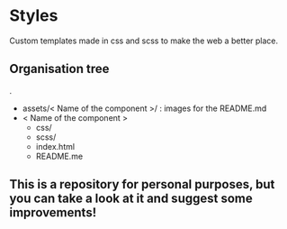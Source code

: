 # Styles
Custom templates made in css and scss to make the web a better place.

## Organisation tree
.
 * assets/< Name of the component >/ : images for the README.md
 * < Name of the component >
   * css/
   * scss/
   * index.html
   * README.me
    
## This is a repository for personal purposes, but you can take a look at it and suggest some improvements!
